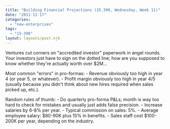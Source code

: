 ```yaml
---
title: "Building Financial Projections (15.390, Wednesday, Week 11)"
date: "2011-11-17"
categories: 
  - "new-enterprises"
tags: 
  - "15-390"
layout: layouts/post.njk
---
```


Ventures cut corners on "accredited investor" paperwork in angel rounds. Your investors just have to sign on the dotted line; how are you supposed to know whether they're actually worth over $2M...

Most common "errors" in pro-formas: - Revenue obviously too high in year 4 (or year 5, or whatever). - Profit margin obviously too high in year 4/5 (usually because you didn't think about new hires required when sales picked up, etc.).

Random rules of thumb: - Do quarterly pro-forma P&Ls; month is way too hard to check for mistakes and usually just adds false precision. - Increase salaries by 6-8% per year. - Typical commission on sales: 5%. - Average employee salary: $80-90K plus 15% in benefits. - Sales staff cost $100-200K per year, depending on the industry.
